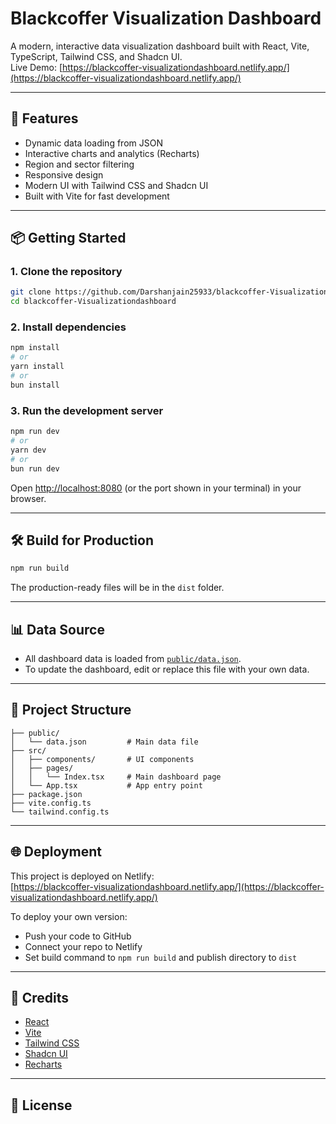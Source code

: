 # Blackcoffer Visualization Dashboard

A modern, interactive data visualization dashboard built with React, Vite, TypeScript, Tailwind CSS, and Shadcn UI.  
Live Demo: [https://blackcoffer-visualizationdashboard.netlify.app/](https://blackcoffer-visualizationdashboard.netlify.app/)

---

## 🚀 Features

- Dynamic data loading from JSON
- Interactive charts and analytics (Recharts)
- Region and sector filtering
- Responsive design
- Modern UI with Tailwind CSS and Shadcn UI
- Built with Vite for fast development

---

## 📦 Getting Started

### 1. Clone the repository

```bash
git clone https://github.com/Darshanjain25933/blackcoffer-Visualizationdashboard.git
cd blackcoffer-Visualizationdashboard
```

### 2. Install dependencies

```bash
npm install
# or
yarn install
# or
bun install
```

### 3. Run the development server

```bash
npm run dev
# or
yarn dev
# or
bun run dev
```

Open [http://localhost:8080](http://localhost:8080) (or the port shown in your terminal) in your browser.

---

## 🛠️ Build for Production

```bash
npm run build
```

The production-ready files will be in the `dist` folder.

---

## 📊 Data Source

- All dashboard data is loaded from [`public/data.json`](public/data.json).
- To update the dashboard, edit or replace this file with your own data.

---

## 📝 Project Structure

```
├── public/
│   └── data.json         # Main data file
├── src/
│   ├── components/       # UI components
│   ├── pages/
│   │   └── Index.tsx     # Main dashboard page
│   └── App.tsx           # App entry point
├── package.json
├── vite.config.ts
└── tailwind.config.ts
```

---

## 🌐 Deployment

This project is deployed on Netlify:  
[https://blackcoffer-visualizationdashboard.netlify.app/](https://blackcoffer-visualizationdashboard.netlify.app/)

To deploy your own version:
- Push your code to GitHub
- Connect your repo to Netlify
- Set build command to `npm run build` and publish directory to `dist`

---

## 🙏 Credits

- [React](https://react.dev/)
- [Vite](https://vitejs.dev/)
- [Tailwind CSS](https://tailwindcss.com/)
- [Shadcn UI](https://ui.shadcn.com/)
- [Recharts](https://recharts.org/)

---

## 📄 License
